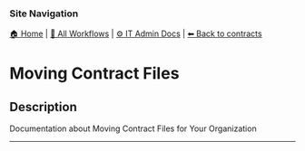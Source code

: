 <!-- description: Documentation about Moving Contract Files for Your Organization. -->

### Site Navigation
[🏠 Home](../../../README.md) | [📂 All Workflows](../../users.md) | [⚙ IT Admin Docs](../../../it-admins/README.md) | [⬅ Back to contracts](../README.md)

# Moving Contract Files

## Description
Documentation about Moving Contract Files for Your Organization

---